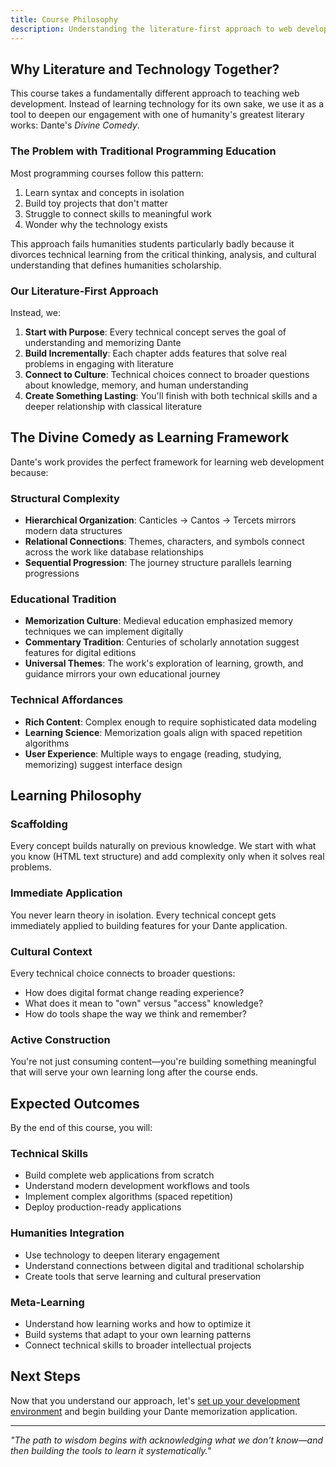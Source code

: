 ```yaml
---
title: Course Philosophy
description: Understanding the literature-first approach to web development
---
```


## Why Literature and Technology Together?

This course takes a fundamentally different approach to teaching web development. Instead of learning technology for its own sake, we use it as a tool to deepen our engagement with one of humanity's greatest literary works: Dante's *Divine Comedy*.

### The Problem with Traditional Programming Education

Most programming courses follow this pattern:
1. Learn syntax and concepts in isolation
2. Build toy projects that don't matter
3. Struggle to connect skills to meaningful work
4. Wonder why the technology exists

This approach fails humanities students particularly badly because it divorces technical learning from the critical thinking, analysis, and cultural understanding that defines humanities scholarship.

### Our Literature-First Approach

Instead, we:

1. **Start with Purpose**: Every technical concept serves the goal of understanding and memorizing Dante
2. **Build Incrementally**: Each chapter adds features that solve real problems in engaging with literature
3. **Connect to Culture**: Technical choices connect to broader questions about knowledge, memory, and human understanding
4. **Create Something Lasting**: You'll finish with both technical skills and a deeper relationship with classical literature

## The Divine Comedy as Learning Framework

Dante's work provides the perfect framework for learning web development because:

### Structural Complexity
- **Hierarchical Organization**: Canticles → Cantos → Tercets mirrors modern data structures
- **Relational Connections**: Themes, characters, and symbols connect across the work like database relationships
- **Sequential Progression**: The journey structure parallels learning progressions

### Educational Tradition
- **Memorization Culture**: Medieval education emphasized memory techniques we can implement digitally
- **Commentary Tradition**: Centuries of scholarly annotation suggest features for digital editions
- **Universal Themes**: The work's exploration of learning, growth, and guidance mirrors your own educational journey

### Technical Affordances
- **Rich Content**: Complex enough to require sophisticated data modeling
- **Learning Science**: Memorization goals align with spaced repetition algorithms
- **User Experience**: Multiple ways to engage (reading, studying, memorizing) suggest interface design

## Learning Philosophy

### Scaffolding
Every concept builds naturally on previous knowledge. We start with what you know (HTML text structure) and add complexity only when it solves real problems.

### Immediate Application
You never learn theory in isolation. Every technical concept gets immediately applied to building features for your Dante application.

### Cultural Context
Every technical choice connects to broader questions:
- How does digital format change reading experience?
- What does it mean to "own" versus "access" knowledge?
- How do tools shape the way we think and remember?

### Active Construction
You're not just consuming content—you're building something meaningful that will serve your own learning long after the course ends.

## Expected Outcomes

By the end of this course, you will:

### Technical Skills
- Build complete web applications from scratch
- Understand modern development workflows and tools
- Implement complex algorithms (spaced repetition)
- Deploy production-ready applications

### Humanities Integration
- Use technology to deepen literary engagement
- Understand connections between digital and traditional scholarship
- Create tools that serve learning and cultural preservation

### Meta-Learning
- Understand how learning works and how to optimize it
- Build systems that adapt to your own learning patterns
- Connect technical skills to broader intellectual projects

## Next Steps

Now that you understand our approach, let's [set up your development environment](/getting-started/setup/) and begin building your Dante memorization application.

---

*"The path to wisdom begins with acknowledging what we don't know—and then building the tools to learn it systematically."*